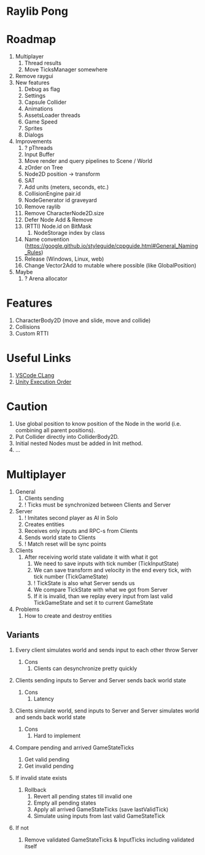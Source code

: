 # Raylib Pong

# Roadmap

1. Multiplayer
    1. Thread results
    1. Move TicksManager somewhere
1. Remove raygui
1. New features
    1. Debug as flag
    1. Settings
    1. Capsule Collider
    1. Animations
    1. AssetsLoader threads
    1. Game Speed
    1. Sprites
    1. Dialogs
1. Improvements
    1. ? pThreads
    1. Input Buffer
    1. Move render and query pipelines to Scene / World
    1. zOrder on Tree
    1. Node2D position -> transform
    1. SAT
    1. Add units (meters, seconds, etc.)
    1. CollisionEngine pair.id
    1. NodeGenerator id graveyard
    1. Remove raylib
    1. Remove CharacterNode2D.size
    1. Defer Node Add & Remove
    1. (RTTI) Node.id on BitMask
        1. NodeStorage index by class
    1. Name convention (https://google.github.io/styleguide/cppguide.html#General_Naming_Rules)
    1. Release (Windows, Linux, web)
    1. Change Vector2Add to mutable where possible (like GlobalPosition)
1. Maybe
    1. ? Arena allocator

# Features

1. CharacterBody2D (move and slide, move and collide)
1. Collisions
1. Custom RTTI

# Useful Links

1. [VSCode CLang](https://code.visualstudio.com/docs/cpp/config-clang-mac)
1. [Unity Execution Order](https://docs.unity3d.com/Manual/ExecutionOrder.html)

# Caution

1. Use global position to know position of the Node in the world (i.e. combining all parent positions).
1. Put Collider directly into ColliderBody2D.
1. Initial nested Nodes must be added in Init method.
1. ...

# Multiplayer

1. General
    1. Clients sending
    1. ! Ticks must be synchronized between Clients and Server
1. Server
    1. ! Imitates second player as AI in Solo
    1. Creates entities
    1. Receives only inputs and RPC-s from Clients
    1. Sends world state to Clients
    1. ! Match reset will be sync points
1. Clients
    1. After receiving world state validate it with what it got
        1. We need to save inputs with tick number (TickInputState)
        1. We can save transform and velocity in the end every tick, with tick number (TickGameState)
        1. ! TickState is also what Server sends us
        1. We compare TickState with what we got from Server
        1. If it is invalid, than we replay every input from last valid TickGameState and set it to current GameState
1. Problems
    1. How to create and destroy entities


## Variants

1. Every client simulates world and sends input to each other throw Server
    1. Cons
        1. Clients can desynchronize pretty quickly
1. Clients sending inputs to Server and Server sends back world state
    1. Cons
        1. Latency
1. Clients simulate world, send inputs to Server and Server simulates world and sends back world state
    1. Cons
        1. Hard to implement




1. Compare pending and arrived GameStateTicks
    1. Get valid pending
    1. Get invalid pending
1. If invalid state exists
    1. Rollback
        1. Revert all pending states till invalid one
        1. Empty all pending states
        1. Apply all arrived GameStateTicks (save lastValidTick)
        1. Simulate using inputs from last valid GameStateTick
1. If not
    1. Remove validated GameStateTicks & InputTicks including validated itself